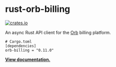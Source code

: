 # rust-orb-billing

[![crates.io](https://img.shields.io/crates/v/orb-billing.svg)](https://crates.io/crates/orb-billing)

An async Rust API client for the [Orb] billing platform.


```
# Cargo.toml
[dependencies]
orb-billing = "0.11.0"
```

**[View documentation.](https://docs.rs/orb-billing/0.11.0)**

[Orb]: https://withorb.com
